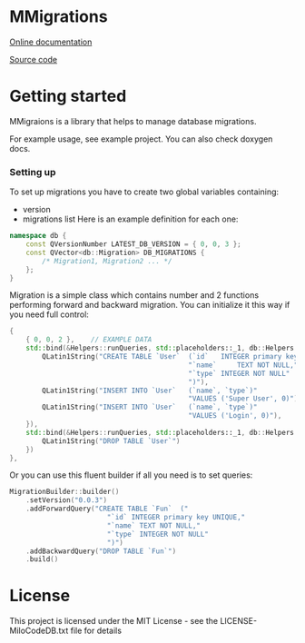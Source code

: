 MMigrations
===

[Online documentation](https://docs.milosolutions.com/milo-code-db/mmigrations)

[Source code](https://github.com/milosolutions/mmigrations)

# Getting started

MMigraions is a library that helps to manage database migrations.

For example usage, see example project. You can also check doxygen docs.

### Setting up

To set up migrations you have to create two global variables containing:
* version
* migrations list
Here is an example definition for each one:
```c++
namespace db {
    const QVersionNumber LATEST_DB_VERSION = { 0, 0, 3 };
    const QVector<db::Migration> DB_MIGRATIONS { 
        /* Migration1, Migration2 ... */ 
    };
}
```

Migration is a simple class which contains number and 2 functions performing 
forward and backward migration. You can initialize it this way if you need full
control:
```c++
{
    { 0, 0, 2 },    // EXAMPLE DATA
    std::bind(&Helpers::runQueries, std::placeholders::_1, db::Helpers::Queries {
        QLatin1String("CREATE TABLE `User`  (`id`   INTEGER primary key UNIQUE,"
                                            "`name`		TEXT NOT NULL,"
                                            "`type`	INTEGER NOT NULL"
                                            ")"),
        QLatin1String("INSERT INTO `User`   (`name`, `type`)"
                                            "VALUES ('Super User', 0)"),
        QLatin1String("INSERT INTO `User`   (`name`, `type`)"
                                            "VALUES ('Login', 0)"),
    }),
    std::bind(&Helpers::runQueries, std::placeholders::_1, db::Helpers::Queries {
        QLatin1String("DROP TABLE `User`")
    })
},
```

Or you can use this fluent builder if all you need is to set queries:
```c++
MigrationBuilder::builder()
    .setVersion("0.0.3")
    .addForwardQuery("CREATE TABLE `Fun`  ("
                        "`id` INTEGER primary key UNIQUE,"
                        "`name` TEXT NOT NULL,"
                        "`type` INTEGER NOT NULL"
                        ")")
    .addBackwardQuery("DROP TABLE `Fun`")
    .build()
```

# License

This project is licensed under the MIT License - see the LICENSE-MiloCodeDB.txt file for details